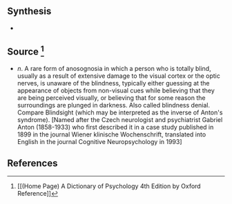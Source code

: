 ## Synthesis
- 
## Source [^1]
- $n$. A rare form of anosognosia in which a person who is totally blind, usually as a result of extensive damage to the visual cortex or the optic nerves, is unaware of the blindness, typically either guessing at the appearance of objects from non-visual cues while believing that they are being perceived visually, or believing that for some reason the surroundings are plunged in darkness. Also called blindness denial. Compare Blindsight (which may be interpreted as the inverse of Anton's syndrome). \[Named after the Czech neurologist and psychiatrist Gabriel Anton (1858-1933) who first described it in a case study published in 1899 in the journal Wiener klinische Wochenschrift, translated into English in the journal Cognitive Neuropsychology in 1993]
## References

[^1]: [[(Home Page) A Dictionary of Psychology 4th Edition by Oxford Reference]]